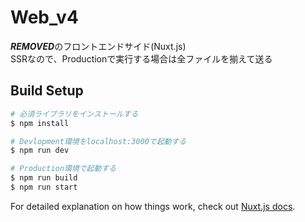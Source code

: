 # Web_v4
***REMOVED***のフロントエンドサイド(Nuxt.js)  
SSRなので、Productionで実行する場合は全ファイルを揃えて送る

## Build Setup

``` bash
# 必須ライブラリをインストールする
$ npm install

# Devlopment環境をlocalhost:3000で起動する
$ npm run dev

# Production環境で起動する
$ npm run build
$ npm run start
```

For detailed explanation on how things work, check out [Nuxt.js docs](https://nuxtjs.org).
